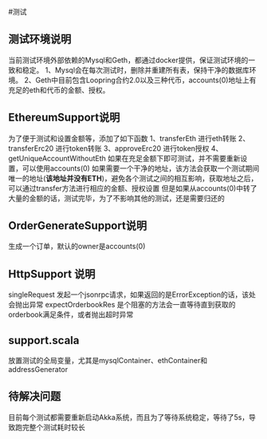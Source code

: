 #测试


## 测试环境说明

当前测试环境外部依赖的Mysql和Geth，都通过docker提供，保证测试环境的一致和稳定。
1、Mysql会在每次测试时，删除并重建所有表，保持干净的数据库环境。
2、Geth中目前包含Loopring合约2.0以及三种代币，accounts(0)地址上有充足的eth和代币的金额、授权。

## EthereumSupport说明
为了便于测试和设置金额等，添加了如下函数
1、transferEth 进行eth转账
2、transferErc20 进行token转账
3、approveErc20 进行token授权
4、getUniqueAccountWithoutEth 
如果在充足金额下即可测试，并不需要重新设置，可以使用accounts(0)
如果需要一个干净的地址，该方法会获取一个测试期间唯一的地址(**该地址并没有ETH**)，避免各个测试之间的相互影响，获取地址之后，可以通过transfer方法进行相应的金额、授权设置
但是如果从accounts(0)中转了大量的金额的话，测试完毕，为了不影响其他的测试，还是需要归还的

## OrderGenerateSupport说明
生成一个订单，默认的owner是accounts(0)

## HttpSupport 说明

singleRequest 发起一个jsonrpc请求，如果返回的是ErrorException的话，该处会抛出异常
expectOrderbookRes 是个阻塞的方法会一直等待直到获取的orderbook满足条件，或者抛出超时异常

## support.scala
放置测试的全局变量，尤其是mysqlContainer、ethContainer和addressGenerator


## 待解决问题
目前每个测试都需要重新启动Akka系统，而且为了等待系统稳定，等待了5s，导致跑完整个测试耗时较长



